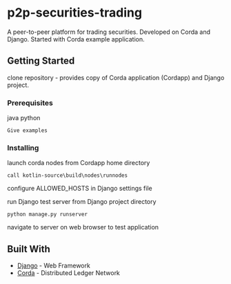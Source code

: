 # p2p-securities-trading

A peer-to-peer platform for trading securities. 
Developed on Corda and Django.
Started with Corda example application.

## Getting Started

clone repository - provides copy of Corda application (Cordapp) and Django project.

### Prerequisites

java
python

```
Give examples
```

### Installing

launch corda nodes from Cordapp home directory

```
call kotlin-source\build\nodes\runnodes
```

configure ALLOWED_HOSTS in Django settings file

run Django test server from Django project directory
```
python manage.py runserver
```

navigate to server on web browser to test application


## Built With

* [Django](http://www.dropwizard.io/1.0.2/docs/) - Web Framework
* [Corda](https://maven.apache.org/) - Distributed Ledger Network

